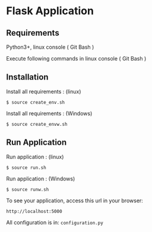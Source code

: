 # Flask Application

## Requirements

Python3+, linux console ( Git Bash )

Execute following commands in linux console ( Git Bash )

## Installation
Install all requirements : (linux)

    $ source create_env.sh

Install all requirements : (Windows)

    $ source create_envw.sh

## Run Application
Run application : (linux)

    $ source run.sh

Run application : (Windows)

    $ source runw.sh


To see your application, access this url in your browser:

	http://localhost:5000

All configuration is in: `configuration.py`
